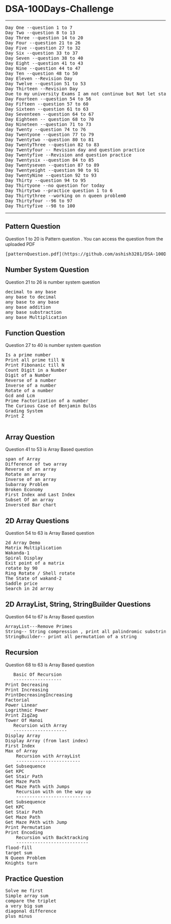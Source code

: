 # DSA-100Days-Challenge
<hr>
<pre>
Day One --question 1 to 7
Day Two --question 8 to 13
Day Three --question 14 to 20
Day Four --question 21 to 26
Day Five --question 27 to 32
Day Six --question 33 to 37
Day Seven --question 38 to 40
Day Eight --question 41 to 43
Day Nine --question 44 to 47
Day Ten --question 48 to 50
Day Eleven --Revision Day
Day Twelve --question 51 to 53
Day Thirteen --Revision Day
Due to my university Exams I am not continue but Not let start again
Day Fourteen --question 54 to 56
Day Fifteen --question 57 to 60
Day Sixteen --question 61 to 63
Day Seventeen --question 64 to 67
Day Eighteen -- question 68 to 70
Day Nineteen --question 71 to 73
day Twenty --question 74 to 76
Day Twentyone --question 77 to 79
Day Twentytwo --question 80 to 81
Day TwentyThree --question 82 to 83
Day Twentyfour -- Revision day and question practice
Day Twentyfive --Revision and question practice
Day Twentysix --question 84 to 85
Day Twentyseven --question 87 to 89
Day Twentyeight --question 90 to 91
Day TwentyNine --question 92 to 93
Day Thirty --question 94 to 95 
Day Thirtyone --no question for today
Day Thirtytwo --practice question 1 to 6
Day Thirtythree --working on n queen problem0
Day Thirtyfour --96 to 97
Day Thirtyfive --98 to 100
</pre>
<hr>
<h2>Pattern Question</h2>
<p>Question 1 to 20 is Pattern question . You can access the question from the uploaded PDF </p>
<pre>
[patternQuestion.pdf](https://github.com/ashish3281/DSA-100Days-Challenge/files/10058032/patternQuestion.pdf)
</pre>
<h2>Number System Question</h2>
<p>Question 21 to 26 is number system question</p>
<pre>
decimal to any base
any base to decimal
any base to any base
any base addition
any base substraction
any base Multiplication
</pre>
<h2>Function Question</h2>
<p>Question 27 to 40 is number system question</p>
<pre>
Is a prime number
Print all prime till N
Print Fibonanic till N
Count Digit in a Number
Digit of a Number
Reverse of a number
Inverse of a number
Rotate of a number
Gcd and Lcm
Prime Factorization of a number
The Curious Case of Benjamin Bulbs
Grading System
Print Z

</pre>
<h2>Array Question</h2>
<p>Question 41 to 53 is Array Based question</p>
<pre>
span of Array
Difference of two array
Reverse of an array
Rotate an array
Inverse of an array
Subarray Problem
Broken Economy
First Index and Last Index
Subset Of an array
Inversted Bar chart
</pre>
<h2>2D Array Questions</h2>
<p>Question 54 to 63 is Array Based question</p>
<pre>
2d Array Demo
Matrix Multiplication
Wakanda-1
Spiral Display
Exit point of a matrix
rotate by 90
Ring Rotate / Shell rotate
The State of wakand-2
Saddle price
Search in 2d array
</pre>
<h2>2D ArrayList, String, StringBuilder Questions</h2>
<p>Question 64 to 67 is Array Based question</p>
<pre>
ArrayList---Remove Primes 
String-- String compression , print all palindromic substring
StringBuilder-- print all permutation of a string
</pre>
<h2>Recursion</h2>
<p>Question 68 to 63 is Array Based question</p>
<pre>
   Basic Of Recursion
   ------------------
Print Decreasing
Print Increasing
PrintDecreasingIncreasing
Factorial
Power Linear
Logrithmic Power
Print ZigZag
Tower Of Hanoi
   Recursion with Array
   --------------------
Display Array
Display Array (from last index)
First Index
Max of Array
    Recursion with ArrayList
    ------------------------
Get Subsequence
Get KPC 
Get Stair Path
Get Maze Path
Get Maze Path with Jumps
    Recursion with on the way up
    ----------------------------
Get Subsequence
Get KPC 
Get Stair Path
Get Maze Path
Get Maze PAth with Jump
Print Permutation
Print Encoding
    Recursion with Backtracking
    ---------------------------
flood-fill
target sum
N Queen Problem
Knights turn
</pre>
<h2>Practice  Question</h2>
<pre>
Solve me first
Simple array sum
compare the triplet
a very big sum
diagonal difference
plus minus
</pre>
